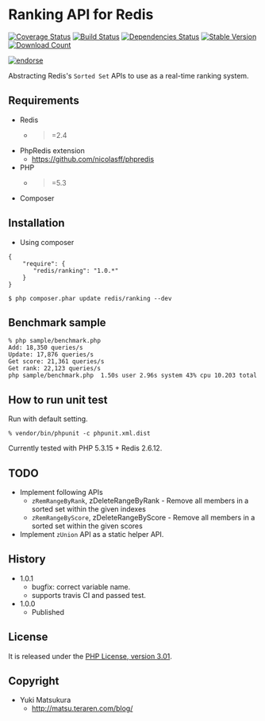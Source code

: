 Ranking API for Redis 
=============================

[![Coverage Status](https://coveralls.io/repos/matsubo/redis-ranking/badge.png?branch=master)](https://coveralls.io/r/matsubo/redis-ranking)
[![Build Status](https://travis-ci.org/matsubo/redis-ranking.png?branch=master)](https://travis-ci.org/matsubo/redis-ranking)
[![Dependencies Status](https://d2xishtp1ojlk0.cloudfront.net/d/9721341)](http://depending.in/matsubo/redis-ranking)
[![Stable Version](https://poser.pugx.org/redis/ranking/v/stable.png)](https://packagist.org/packages/redis/ranking)
[![Download Count](https://poser.pugx.org/redis/ranking/downloads.png)](https://packagist.org/packages/redis/ranking)


[![endorse](https://api.coderwall.com/matsubo/endorsecount.png)](https://coderwall.com/matsubo)
  
Abstracting Redis's `Sorted Set` APIs to use as a real-time ranking system.

Requirements
-----------------------------
- Redis
  - >=2.4
- PhpRedis extension
  - https://github.com/nicolasff/phpredis
- PHP
  - >=5.3
- Composer



Installation
----------------------------

* Using composer

```
{
    "require": {
       "redis/ranking": "1.0.*"
    }
}
```

```
$ php composer.phar update redis/ranking --dev
```

Benchmark sample
-----------------------------
```
% php sample/benchmark.php
Add: 18,350 queries/s
Update: 17,876 queries/s
Get score: 21,361 queries/s
Get rank: 22,123 queries/s
php sample/benchmark.php  1.50s user 2.96s system 43% cpu 10.203 total
```


How to run unit test
----------------------------

Run with default setting.
```
% vendor/bin/phpunit -c phpunit.xml.dist
```

Currently tested with PHP 5.3.15 + Redis 2.6.12.


TODO
-----------------------------
- Implement following APIs
  - `zRemRangeByRank`, zDeleteRangeByRank - Remove all members in a sorted set within the given indexes
  - `zRemRangeByScore`, zDeleteRangeByScore - Remove all members in a sorted set within the given scores
- Implement `zUnion` API as a static helper API.

History
----------------------------
- 1.0.1
  - bugfix: correct variable name.
  - supports travis CI and passed test.
- 1.0.0
  - Published



License
----------------------------
It is released under the [PHP License, version 3.01](http://www.php.net/license/3_01.txt).

Copyright
-----------------------------
- Yuki Matsukura
  - http://matsu.teraren.com/blog/


